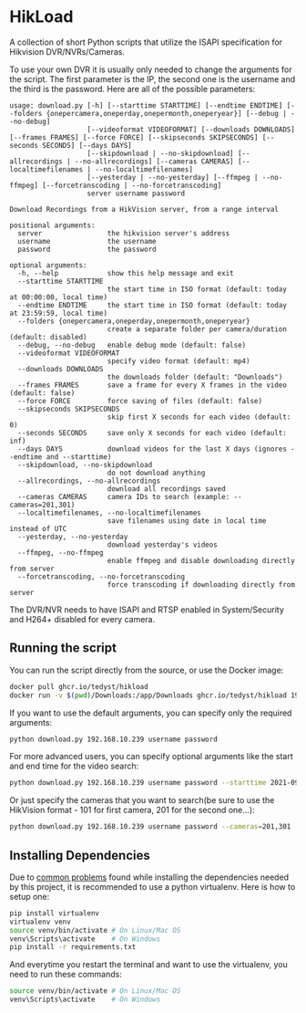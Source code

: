 # HikLoad

A collection of short Python scripts that utilize the ISAPI specification for Hikvision DVR/NVRs/Cameras.

To use your own DVR it is usually only needed to change the arguments for the script. The first parameter is the IP, the second one is the username and the third is the password. Here are all of the possible parameters:

```
usage: download.py [-h] [--starttime STARTTIME] [--endtime ENDTIME] [--folders {onepercamera,oneperday,onepermonth,oneperyear}] [--debug | --no-debug]
                   [--videoformat VIDEOFORMAT] [--downloads DOWNLOADS] [--frames FRAMES] [--force FORCE] [--skipseconds SKIPSECONDS] [--seconds SECONDS] [--days DAYS]
                   [--skipdownload | --no-skipdownload] [--allrecordings | --no-allrecordings] [--cameras CAMERAS] [--localtimefilenames | --no-localtimefilenames]
                   [--yesterday | --no-yesterday] [--ffmpeg | --no-ffmpeg] [--forcetranscoding | --no-forcetranscoding]
                   server username password

Download Recordings from a HikVision server, from a range interval

positional arguments:
  server                the hikvision server's address
  username              the username
  password              the password

optional arguments:
  -h, --help            show this help message and exit
  --starttime STARTTIME
                        the start time in ISO format (default: today at 00:00:00, local time)
  --endtime ENDTIME     the start time in ISO format (default: today at 23:59:59, local time)
  --folders {onepercamera,oneperday,onepermonth,oneperyear}
                        create a separate folder per camera/duration (default: disabled)
  --debug, --no-debug   enable debug mode (default: false)
  --videoformat VIDEOFORMAT
                        specify video format (default: mp4)
  --downloads DOWNLOADS
                        the downloads folder (default: "Downloads")
  --frames FRAMES       save a frame for every X frames in the video (default: false)
  --force FORCE         force saving of files (default: false)
  --skipseconds SKIPSECONDS
                        skip first X seconds for each video (default: 0)
  --seconds SECONDS     save only X seconds for each video (default: inf)
  --days DAYS           download videos for the last X days (ignores --endtime and --starttime)
  --skipdownload, --no-skipdownload
                        do not download anything
  --allrecordings, --no-allrecordings
                        download all recordings saved
  --cameras CAMERAS     camera IDs to search (example: --cameras=201,301)
  --localtimefilenames, --no-localtimefilenames
                        save filenames using date in local time instead of UTC
  --yesterday, --no-yesterday
                        download yesterday's videos
  --ffmpeg, --no-ffmpeg
                        enable ffmpeg and disable downloading directly from server
  --forcetranscoding, --no-forcetranscoding
                        force transcoding if downloading directly from server
```

The DVR/NVR needs to have ISAPI and RTSP enabled in System/Security and H264+ disabled for every camera.

## Running the script

You can run the script directly from the source, or use the Docker image:

```bash
docker pull ghcr.io/tedyst/hikload
docker run -v $(pwd)/Downloads:/app/Downloads ghcr.io/tedyst/hikload 192.168.10.239 admin password
```

If you want to use the default arguments, you can specify only the required arguments:

```bash
python download.py 192.168.10.239 username password
```

For more advanced users, you can specify optional arguments like the start and end time for the video search:

```bash
python download.py 192.168.10.239 username password --starttime 2021-09-19T03:00:00+03:00 --endtime 2021-09-20T04:00:00+00:00
```

Or just specify the cameras that you want to search(be sure to use the HikVision format - 101 for first camera, 201 for the second one...):

```bash
python download.py 192.168.10.239 username password --cameras=201,301
```

## Installing Dependencies

Due to [common problems](https://github.com/kkroening/ffmpeg-python/issues/174#issuecomment-561546739) found while installing the dependencies needed by this project, it is recommended to use a python virtualenv. Here is how to setup one:

```bash
pip install virtualenv
virtualenv venv
source venv/bin/activate # On Linux/Mac OS
venv\Scripts\activate    # On Windows
pip install -r requirements.txt
```

And everytime you restart the terminal and want to use the virtualenv, you need to run these commands:

```bash
source venv/bin/activate # On Linux/Mac OS
venv\Scripts\activate    # On Windows
```